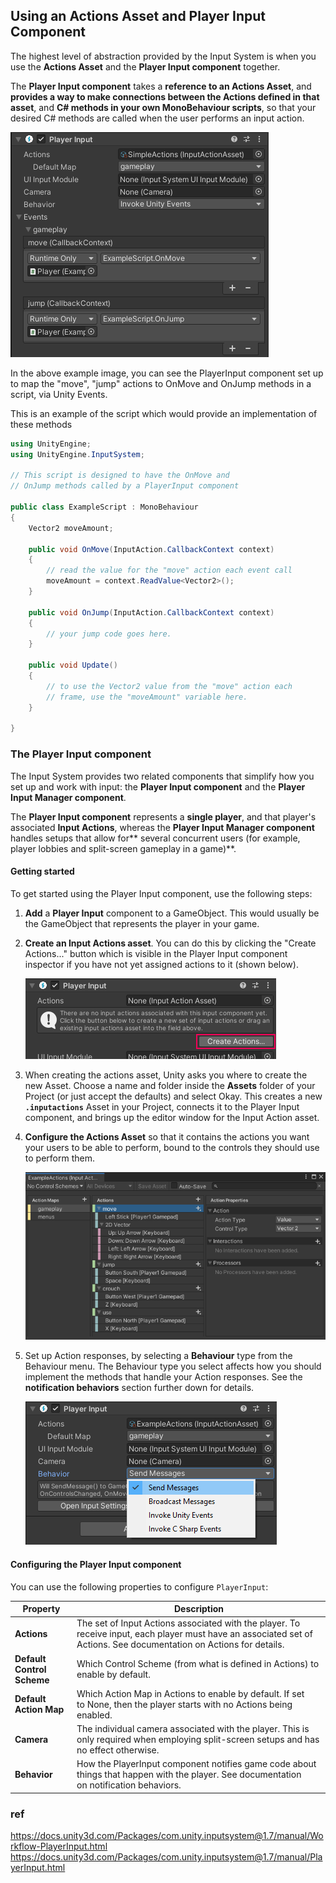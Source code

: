 ## Using an Actions Asset and Player Input Component

The highest level of abstraction provided by the Input System is when you use the **Actions Asset** and 
the **Player Input component** together.

The **Player Input component** takes a **reference to an Actions Asset**, and 
**provides a way to make connections between the Actions defined in that asset**, and **C# methods in your own MonoBehaviour scripts**, 
so that your desired C# methods are called when the user performs an input action.


![](./img/PlayerInputWithGameplayEvents.png)

In the above example image, you can see the PlayerInput component set up to map the "move", "jump" actions to OnMove and OnJump methods in a script, via Unity Events.

This is an example of the script which would provide an implementation of these methods

```cs
using UnityEngine;
using UnityEngine.InputSystem;

// This script is designed to have the OnMove and
// OnJump methods called by a PlayerInput component

public class ExampleScript : MonoBehaviour
{
    Vector2 moveAmount;

    public void OnMove(InputAction.CallbackContext context)
    {
        // read the value for the "move" action each event call
        moveAmount = context.ReadValue<Vector2>();
    }

    public void OnJump(InputAction.CallbackContext context)
    {
        // your jump code goes here.
    }

    public void Update()
    {
        // to use the Vector2 value from the "move" action each
        // frame, use the "moveAmount" variable here.
    }

}

```

### The Player Input component

The Input System provides two related components that simplify how you set up and work with input: the **Player Input component** and the **Player Input Manager component**.

The **Player Input component** represents a **single player**, and that player's associated **Input Actions**, whereas the **Player Input Manager component** handles setups that allow for** several concurrent users (for example, player lobbies and split-screen gameplay in a game)**.






#### Getting started

To get started using the Player Input component, use the following steps:

1. **Add** a **Player Input** component to a GameObject. This would usually be the GameObject that represents the player in your game.

2. **Create an Input Actions asset**. You can do this by clicking the "Create Actions..." button which is visible in the Player Input component inspector if you have not yet assigned actions to it (shown below).

    ![](./img/PlayerInputCreateActions.png)

3. When creating the actions asset, Unity asks you where to create the new Asset. Choose a name and folder inside the **Assets** folder of your Project (or just accept the defaults) and select Okay. This creates a new **`.inputactions`** Asset in your Project, connects it to the Player Input component, and brings up the editor window for the Input Action asset.

4. **Configure the Actions Asset** so that it contains the actions you want your users to be able to perform, bound to the controls they should use to perform them.

    ![](./img/MyGameActions.png)

5. Set up Action responses, by selecting a **Behaviour** type from the Behaviour menu. The Behaviour type you select affects how you should implement the methods that handle your Action responses. See the **notification behaviors** section further down for details.

    ![](./img/PlayerInputNotificationBehaviors.png)


#### Configuring the Player Input component


You can use the following properties to configure `PlayerInput`:

| Property | Description |
| --- | --- |
| **Actions** | The set of Input Actions associated with the player. To receive input, each player must have an associated set of Actions. See documentation on Actions for details. |
| **Default Control Scheme** | Which Control Scheme (from what is defined in Actions) to enable by default.|
| **Default Action Map** | Which Action Map in Actions to enable by default. If set to None, then the player starts with no Actions being enabled. |
| **Camera** | The individual camera associated with the player. This is only required when employing split-screen setups and has no effect otherwise. |
| **Behavior** | How the PlayerInput component notifies game code about things that happen with the player. See documentation on notification behaviors. |



### ref
https://docs.unity3d.com/Packages/com.unity.inputsystem@1.7/manual/Workflow-PlayerInput.html \
https://docs.unity3d.com/Packages/com.unity.inputsystem@1.7/manual/PlayerInput.html



